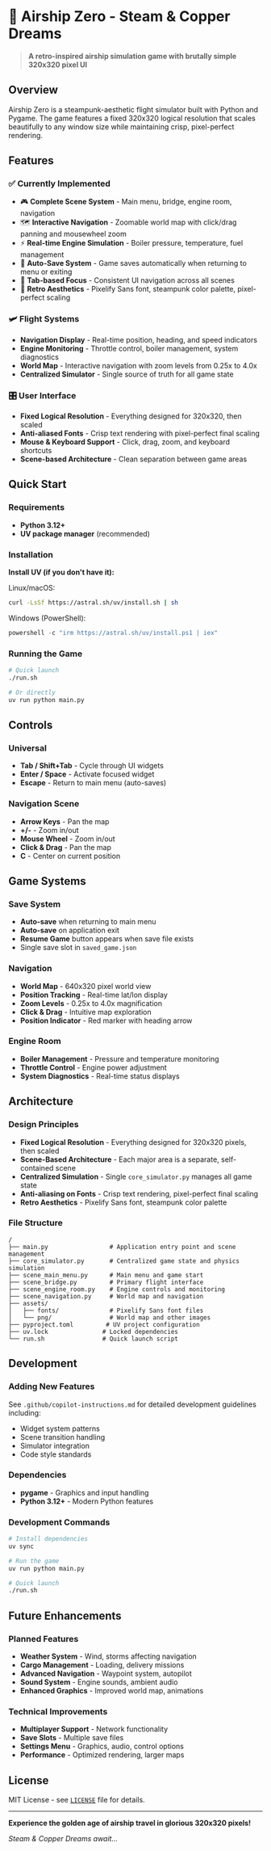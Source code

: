 # 🎈 Airship Zero - Steam & Copper Dreams

> **A retro-inspired airship simulation game with brutally simple 320x320 pixel UI**

## Overview

Airship Zero is a steampunk-aesthetic flight simulator built with Python and Pygame. The game features a fixed 320x320 logical resolution that scales beautifully to any window size while maintaining crisp, pixel-perfect rendering.

## Features

### ✅ **Currently Implemented**
- 🎮 **Complete Scene System** - Main menu, bridge, engine room, navigation
- 🗺️ **Interactive Navigation** - Zoomable world map with click/drag panning and mousewheel zoom
- ⚡ **Real-time Engine Simulation** - Boiler pressure, temperature, fuel management
- 💾 **Auto-Save System** - Game saves automatically when returning to menu or exiting
- 🎯 **Tab-based Focus** - Consistent UI navigation across all scenes
- 🎨 **Retro Aesthetics** - Pixelify Sans font, steampunk color palette, pixel-perfect scaling

### 🛩️ **Flight Systems**
- **Navigation Display** - Real-time position, heading, and speed indicators
- **Engine Monitoring** - Throttle control, boiler management, system diagnostics  
- **World Map** - Interactive navigation with zoom levels from 0.25x to 4.0x
- **Centralized Simulator** - Single source of truth for all game state

### 🎛️ **User Interface**
- **Fixed Logical Resolution** - Everything designed for 320x320, then scaled
- **Anti-aliased Fonts** - Crisp text rendering with pixel-perfect final scaling
- **Mouse & Keyboard Support** - Click, drag, zoom, and keyboard shortcuts
- **Scene-based Architecture** - Clean separation between game areas
## Quick Start

### Requirements

- **Python 3.12+**
- **UV package manager** (recommended)

### Installation

**Install UV (if you don't have it):**

Linux/macOS:
```bash
curl -LsSf https://astral.sh/uv/install.sh | sh
```

Windows (PowerShell):
```powershell
powershell -c "irm https://astral.sh/uv/install.ps1 | iex"
```

### Running the Game

```bash
# Quick launch
./run.sh

# Or directly
uv run python main.py
```

## Controls

### Universal
- **Tab / Shift+Tab** - Cycle through UI widgets
- **Enter / Space** - Activate focused widget
- **Escape** - Return to main menu (auto-saves)

### Navigation Scene
- **Arrow Keys** - Pan the map
- **+/-** - Zoom in/out
- **Mouse Wheel** - Zoom in/out
- **Click & Drag** - Pan the map
- **C** - Center on current position

## Game Systems

### Save System
- **Auto-save** when returning to main menu
- **Auto-save** on application exit
- **Resume Game** button appears when save file exists
- Single save slot in `saved_game.json`

### Navigation
- **World Map** - 640x320 pixel world view
- **Position Tracking** - Real-time lat/lon display
- **Zoom Levels** - 0.25x to 4.0x magnification
- **Click & Drag** - Intuitive map exploration
- **Position Indicator** - Red marker with heading arrow

### Engine Room
- **Boiler Management** - Pressure and temperature monitoring
- **Throttle Control** - Engine power adjustment
- **System Diagnostics** - Real-time status displays

## Architecture

### Design Principles
- **Fixed Logical Resolution** - Everything designed for 320x320 pixels, then scaled
- **Scene-Based Architecture** - Each major area is a separate, self-contained scene
- **Centralized Simulation** - Single `core_simulator.py` manages all game state
- **Anti-aliasing on Fonts** - Crisp text rendering, pixel-perfect final scaling
- **Retro Aesthetics** - Pixelify Sans font, steampunk color palette

### File Structure
```
/
├── main.py                 # Application entry point and scene management
├── core_simulator.py       # Centralized game state and physics simulation  
├── scene_main_menu.py      # Main menu and game start
├── scene_bridge.py         # Primary flight interface
├── scene_engine_room.py    # Engine controls and monitoring
├── scene_navigation.py     # World map and navigation
├── assets/
│   ├── fonts/              # Pixelify Sans font files
│   └── png/                # World map and other images
├── pyproject.toml         # UV project configuration
├── uv.lock               # Locked dependencies
└── run.sh                # Quick launch script
```

## Development

### Adding New Features
See `.github/copilot-instructions.md` for detailed development guidelines including:
- Widget system patterns
- Scene transition handling
- Simulator integration
- Code style standards

### Dependencies
- **pygame** - Graphics and input handling
- **Python 3.12+** - Modern Python features

### Development Commands
```bash
# Install dependencies
uv sync

# Run the game
uv run python main.py

# Quick launch
./run.sh
```

## Future Enhancements

### Planned Features
- **Weather System** - Wind, storms affecting navigation
- **Cargo Management** - Loading, delivery missions  
- **Advanced Navigation** - Waypoint system, autopilot
- **Sound System** - Engine sounds, ambient audio
- **Enhanced Graphics** - Improved world map, animations

### Technical Improvements  
- **Multiplayer Support** - Network functionality
- **Save Slots** - Multiple save files
- **Settings Menu** - Graphics, audio, control options
- **Performance** - Optimized rendering, larger maps

## License

MIT License - see [`LICENSE`](LICENSE) file for details.

---

**Experience the golden age of airship travel in glorious 320x320 pixels!** 

*Steam & Copper Dreams await...*
